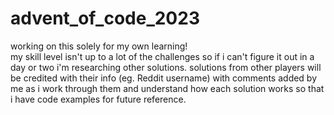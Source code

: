 # advent_of_code_2023

working on this solely for my own learning!   
my skill level isn't up to a lot of the challenges so if i can't figure it out in a day or two i'm researching other solutions.
solutions from other players will be credited with their info (eg. Reddit username) with comments added by me as i work through them and understand how each solution works so that i have code examples for future reference.
